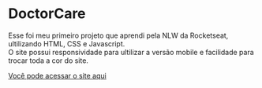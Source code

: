 <h1>DoctorCare</h1>

<p>Esse foi meu primeiro projeto que aprendi pela NLW da Rocketseat, ultilizando HTML, CSS e Javascript.</br>
O site possui responsividade para ultilizar a versão mobile e facilidade para trocar toda a cor do site.</p>

<a href="joyful-jelly-8f9e5b.netlify.app" target="_blank">Você pode acessar o site aqui</a>
